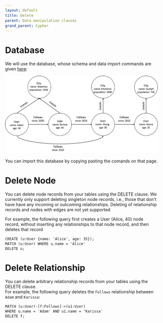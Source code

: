 ```yaml
---
layout: default
title: Delete
parent: Data manipulation clauses
grand_parent: Cypher
---
```


# Database
We will use the database, whose schema and data import commands are given [here](example-database.md):

<img src="../../../img/running-example.png" width="800">

You can import this database by copying pasting the comands on that page. 

# Delete Node
You can delete node records from your tables using the DELETE clause.
We currently only support deleting singleton node records, i.e., those that don't have
have any incoming or outcoming relationships. Deleting of relationship records and
nodes with edges are not yet supported

For example, the following query first creates a User (Alice, 40) node record, 
without inserting any relationships to that node record, and then deletes that record

```
CREATE (u:User {name: 'Alice', age: 35});
MATCH (u:User) WHERE u.name = 'Alice' 
DELETE u;
```

# Delete Relationship
You can delete arbitrary relationship records from your tables using the DELETE clause.<br />
For example, the following query deletes the `Follows` relationship between `Adam` and `Karissa`:
```
MATCH (u:User)-[f:Follows]->(u1:User)
WHERE u.name = 'Adam' AND u1.name = 'Karissa'
DELETE f;
```
